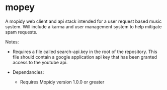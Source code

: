 # mopey
A mopidy web client and api stack intended for a user request based music system. Will include a karma and user management system to help mitigate spam requests.

Notes:
- Requires a file called search-api.key in the root of the repository. This file should contain a google application api key that has been granted access to the youtube api.

- Dependancies:
    - Requires Mopidy version 1.0.0 or greater
